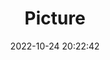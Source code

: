 ---
weight: 1
images:
- /images/edited/149.jpeg
title: Picture
date: 2022-10-24 20:22:42
tags: [luminarneo,work,ilce7m3,person,bird]
---